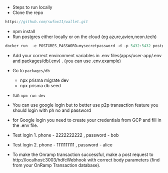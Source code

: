 - Steps to run locally
- Clone the repo

```jsx
https://github.com/swfox11/wallet.git
```

- npm install
- Run postgres either locally or on the cloud (eg azure,avien,neon.tech)

```jsx
docker run  -e POSTGRES_PASSWORD=mysecretpassword -d -p 5432:5432 postgres
```


- Add your correct environment variables in .env files(apps/user-app/.env and packages/db/.env) . (you can use .env.example)

- Go to `packages/db`
    - npx prisma migrate dev
    - npx prisma db seed
-  run `npm run dev`
- You can use google login but to better use p2p transaction feature you should login with ph no and password
- for Google login you need to create your credentials from GCP and fill in the .env file.
- Test login 1. phone - 2222222222 , password - bob
- Test login 2. phone - 1111111111 , password - alice
- To make the Onramp transaction successful, make a post request to http://localhost:3003/hdfcWebhook  with correct body parameters (find from your OnRamp Transaction database).